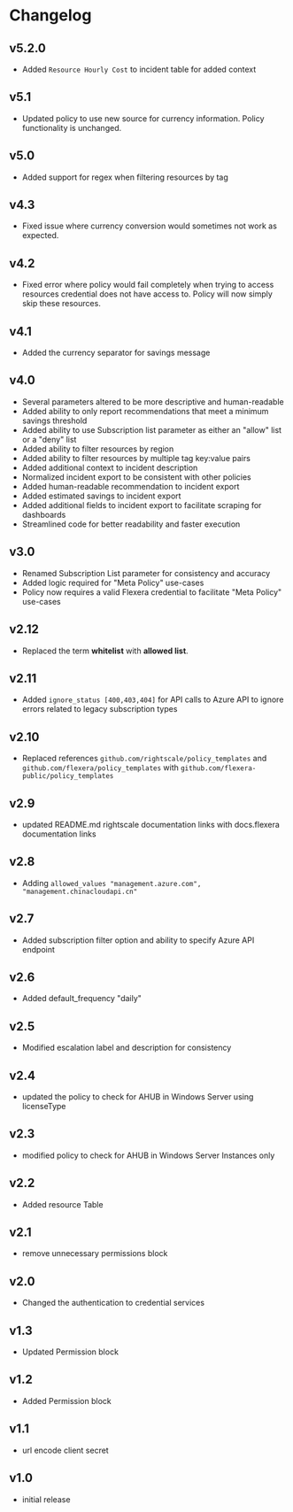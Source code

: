 # Changelog

## v5.2.0

- Added `Resource Hourly Cost` to incident table for added context

## v5.1

- Updated policy to use new source for currency information. Policy functionality is unchanged.

## v5.0

- Added support for regex when filtering resources by tag

## v4.3

- Fixed issue where currency conversion would sometimes not work as expected.

## v4.2

- Fixed error where policy would fail completely when trying to access resources credential does not have access to. Policy will now simply skip these resources.

## v4.1

- Added the currency separator for savings message

## v4.0

- Several parameters altered to be more descriptive and human-readable
- Added ability to only report recommendations that meet a minimum savings threshold
- Added ability to use Subscription list parameter as either an "allow" list or a "deny" list
- Added ability to filter resources by region
- Added ability to filter resources by multiple tag key:value pairs
- Added additional context to incident description
- Normalized incident export to be consistent with other policies
- Added human-readable recommendation to incident export
- Added estimated savings to incident export
- Added additional fields to incident export to facilitate scraping for dashboards
- Streamlined code for better readability and faster execution

## v3.0

- Renamed Subscription List parameter for consistency and accuracy
- Added logic required for "Meta Policy" use-cases
- Policy now requires a valid Flexera credential to facilitate "Meta Policy" use-cases

## v2.12

- Replaced the term **whitelist** with **allowed list**.

## v2.11

- Added `ignore_status [400,403,404]` for API calls to Azure API to ignore errors related to legacy subscription types

## v2.10

- Replaced references `github.com/rightscale/policy_templates` and `github.com/flexera/policy_templates` with `github.com/flexera-public/policy_templates`

## v2.9

- updated README.md rightscale documentation links with docs.flexera documentation links

## v2.8

- Adding `allowed_values "management.azure.com", "management.chinacloudapi.cn"`

## v2.7

- Added subscription filter option and ability to specify Azure API endpoint

## v2.6

- Added default_frequency "daily"

## v2.5

- Modified escalation label and description for consistency

## v2.4

- updated the policy to check for AHUB in Windows Server using licenseType

## v2.3

- modified policy to check for AHUB in Windows Server Instances only

## v2.2

- Added resource Table

## v2.1

- remove unnecessary permissions block

## v2.0

- Changed the authentication to credential services

## v1.3

- Updated Permission block

## v1.2

- Added Permission block

## v1.1

- url encode client secret

## v1.0

- initial release

